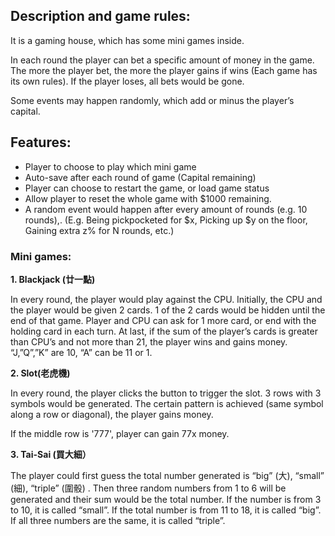 ## Description and game rules:
It is a gaming house, which has some mini games inside. 

In each round the player can bet a specific amount of money in the game. The more the player bet, the more the player gains if wins (Each game has its own rules). If the player loses, all bets would be gone. 

Some events may happen randomly, which add or minus the player’s capital.

## Features:
- Player to choose to play which mini game
- Auto-save after each round of game (Capital remaining)
- Player can choose to restart the game, or load game status
- Allow player to reset the whole game with $1000 remaining.
- A random event would happen after every amount of rounds (e.g. 10 rounds),. (E.g. Being pickpocketed for $x, Picking up $y on the floor, Gaining extra z% for N rounds, etc.)

### Mini games: 
**1. Blackjack (廿一點)**

In every round, the player would play against the CPU. Initially, the CPU and the player would be given 2 cards. 1 of the 2 cards would be hidden until the end of that game. Player and CPU can ask for 1 more card, or end with the holding card in each turn. At last, if the sum of the player’s cards is greater than CPU’s and not more than 21, the player wins and gains money.
“J,”Q”,”K” are 10, “A” can be 11 or 1.

**2. Slot(老虎機)**

In every round, the player clicks the button to trigger the slot. 3 rows with 3 symbols would be generated. The certain pattern is achieved (same symbol along a row or diagonal), the player gains money. 

If the middle row is '777', player can gain 77x money.

 
**3. Tai-Sai (買大細）**

The player could first guess the total number generated is “big” (大), “small” (細), “triple” (圍骰) . Then three random numbers from 1 to 6 will be generated and their sum would be the total number. If the number is from 3 to 10, it is called “small”. If the total number is from 11 to 18, it is called “big”. If all three numbers are the same, it is called “triple”.